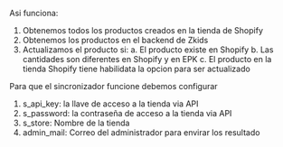 Asi funciona:

1. Obtenemos todos los productos creados en la tienda de Shopify
2. Obtenemos los productos en el backend de Zkids
3. Actualizamos el producto si:
  a. El producto existe en Shopify
  b. Las cantidades son diferentes en Shopify y en EPK
  c. El producto en la tienda Shopify tiene habilidata la opcion para ser actualizado

Para que el sincronizador funcione debemos configurar
1. s_api_key: la llave de acceso a la tienda via API
2. s_password: la contraseña de acceso a la tienda via API
3. s_store: Nombre de la tienda
4. admin_mail: Correo del administrador para envirar los resultado
